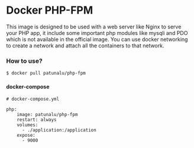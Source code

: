 # Docker PHP-FPM  
This image is designed to be used with a web server like Nginx to serve your PHP app, it include some important php modules like mysqli and PDO which is not available in the official image.
You can use docker networking to create a network and attach all the containers to that network.

### How to use?
```sh
$ docker pull patunalu/php-fpm
```

#### docker-compose
```docker-compose
# docker-compose.yml

php:
    image: patunalu/php-fpm
    restart: always
    volumes:
      - ./application:/application
    expose:
      - 9000
```